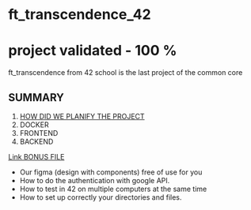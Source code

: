 # ft_transcendence_42

# project validated - 100 %
ft_transcendence from 42 school is the last project of the common core

## SUMMARY

1. [HOW DID WE PLANIFY THE PROJECT](project_planification.md)
2. DOCKER
3. FRONTEND
4. BACKEND

[Link BONUS FILE](bonus_readme.md)
- Our figma (design with components) free of use for you
- How to do the authentication with google API.
- How to test in 42 on multiple computers at the same time
- How to set up correctly your directories and files.


